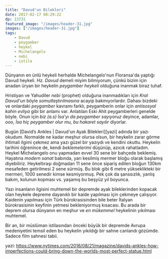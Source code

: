 ```yaml
---
title: "Davud'un Bilekleri"
date: 2017-02-17 00:29:22
dp: 13731
featured_image: "/images/header-31.jpg"
images: ["/images/header-31.jpg"]
tags: 
    - Davud
    - peygamber
    - heykel
    - Michelangelo
    - nebi
    - istila
---
```


Dünyanın en ünlü heykeli herhalde Michelangelo'nun Floransa'da yaptığı Davud
heykeli. *Hz. Davud* demeli miyim bilmiyorum, çünkü bizim için anadan üryan bir
heykelin *peygamber heykeli* olduğuna inanmak biraz tuhaf.

Hristiyan ve Yahudiler *nebi* (prophet) olduğuna inanmadıkları için *Kral
Davud'un* böyle *somutlaştırılmasına* acayip bakmıyorlardır. Dahası
bizdeki ve onlardaki *peygamber* kavramı farklı, peygamberin onlar için
*antisosyal kahin evliya* gibi bir anlamı var. Anlatılan Eski Ahit peygamberleri
genelde böyle. Onun için *biz (a.s) İsa'yı da peygamber sayıyoruz* deyince,
adamlar, *ooo, İsa hiç peygamber olur mu, bu hakaret sayılır* diyorlar.

Bugün [David’s Ankles | Davud'un Ayak Bilekleri][yazi] adında bir
yazı okudum. Normalde ne kadar meşhur olursa olsun, bir heykelin zarar görme
ihtimali ilgimi çekmez ama yazı güzel bir yazıydı ve kendini okuttu. Heykelin
tarihini öğrenince de, kendi *beklemelerimi* düşünüp, azıcık rahatladım. Heykel
Michelangelo onu yapmadan evvel 30 sene bir bahçede beklemiş. Hayatına *modern
sanat* babında, yarı kesilmiş mermer bloğu olarak başlamış
diyebiliriz. Heykeltıraşı doğmadan 11 sene önce sipariş edilen bloğun 130km
mesafeden getirilmesi 2 sene sürmüş. Bu blok gibi 6 metre yükseklikteki bir
mermeri, 1000 senedir kimse kesmiyormuş. Pek çok da şanssızlık, yanlış bakım,
kolunun kopması vs. yaşamış bu beşyüz yıl boyunca. 

Yazı insanların ilgisini muhtemel bir depremde ayak bileklerinden kopacak olan
heykele depreme dayanıklı bir kaide yapılması için çekmeye çalışıyor. Kaidenin
yapılması için Türk bürokrasisinden bile beter İtalyan bürokrasisinin keyfinin
yetmesi bekleniyormuş kısacası. Bu arada bir deprem olursa dünyanın en meşhur ve
*en mükemmel* heykelinin yıkılması muhtemel.

Bir an, bir müslüman istilasından önceki büyük bir depremde Avrupa medeniyetini
temsil eden bu heykelin yıkıldığı bir sahne canlandı gözümde. Sadece film sahnesi tabii. 

yazi: https://www.nytimes.com/2016/08/21/magazine/davids-ankles-how-imperfections-could-bring-down-the-worlds-most-perfect-statue.html 
